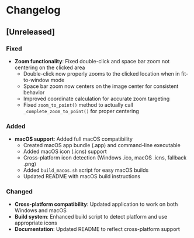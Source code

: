 # Changelog

## [Unreleased]

### Fixed
- **Zoom functionality**: Fixed double-click and space bar zoom not centering on the clicked area
  - Double-click now properly zooms to the clicked location when in fit-to-window mode
  - Space bar zoom now centers on the image center for consistent behavior
  - Improved coordinate calculation for accurate zoom targeting
  - Fixed `zoom_to_point()` method to actually call `_complete_zoom_to_point()` for proper centering

### Added
- **macOS support**: Added full macOS compatibility
  - Created macOS app bundle (.app) and command-line executable
  - Added macOS icon (.icns) support
  - Cross-platform icon detection (Windows .ico, macOS .icns, fallback .png)
  - Added `build_macos.sh` script for easy macOS builds
  - Updated README with macOS build instructions

### Changed
- **Cross-platform compatibility**: Updated application to work on both Windows and macOS
- **Build system**: Enhanced build script to detect platform and use appropriate icons
- **Documentation**: Updated README to reflect cross-platform support 